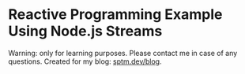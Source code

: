 # Reactive Programming Example Using Node.js Streams

Warning: only for learning purposes. Please contact me in case of any questions.
Created for my blog: [sptm.dev/blog](https://sptm.dev/blog).
